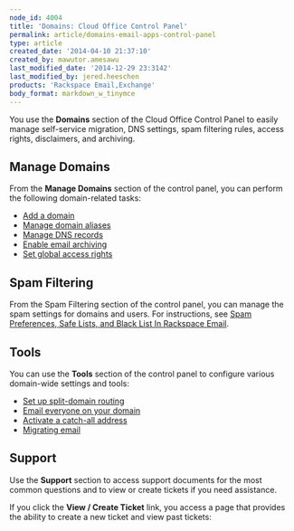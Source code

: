 ```yaml
---
node_id: 4004
title: 'Domains: Cloud Office Control Panel'
permalink: article/domains-email-apps-control-panel
type: article
created_date: '2014-04-10 21:37:10'
created_by: mawutor.amesawu
last_modified_date: '2014-12-29 23:3142'
last_modified_by: jered.heeschen
products: 'Rackspace Email,Exchange'
body_format: markdown_w_tinymce
---
```


You use the <strong>Domains</strong> section of the Cloud Office Control Panel to easily manage self-service migration, DNS settings, spam filtering rules, access rights, disclaimers, and archiving.

## Manage Domains

From the **Manage Domains** section of the control panel, you can perform the following domain-related tasks:

- [Add a domain](http://rackspace.com/knowledge_center/article/add-domain-email-apps-control-panel)
- [Manage domain aliases](http://rackspace.com/knowledge_center/article/manage-domain-aliases-email-apps-control-panel)
- [Manage DNS records](http://rackspace.com/knowledge_center/article/dns-settings-email-apps-control-panel)
- [Enable email archiving](http://rackspace.com/knowledge_center/article/enable-email-archiving-email-apps-control-panel)
- [Set global access rights](http://rackspace.com/knowledge_center/article/global-access-rights-email-apps-control-panel)

## Spam Filtering

From the Spam Filtering section of the control panel, you can manage the spam settings for domains and users. For instructions, see [Spam Preferences, Safe Lists, and Black List In Rackspace Email](http://rackspace.com/knowledge_center/article/spam-preferences-safe-lists-and-black-list-in-rackspace-email).

## Tools

You can use the **Tools** section of the control panel to configure various domain-wide settings and tools:

- [Set up split-domain routing](http://rackspace.com/knowledge_center/article/split-domain-routing)
- [Email everyone on your domain](http://rackspace.com/knowledge_center/article/emailing-everyone-on-your-domain-cloud-office-control-panel)
- [Activate a catch-all address](http://rackspace.com/knowledge_center/article/activate-catch-all-email-apps-control-panel)
- [Migrating email](http://rackspace.com/knowledge_center/article/rackspace-email-and-apps-migration-services)

## Support

Use the **Support** section to access support documents for the most common questions and to view or create tickets if you need assistance.

If you click the **View / Create Ticket** link, you access a page that provides the ability to create a new ticket and view past tickets:

<p><img alt="" src="http://c15042926.r26.cf2.rackcdn.com/CP9.png" /></p>
